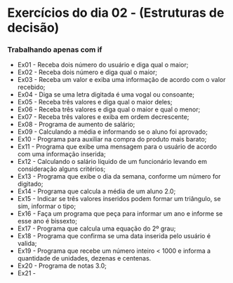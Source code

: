 # Exercícios do dia 02 - (Estruturas de decisão)
### Trabalhando apenas com if
- Ex01 - Receba dois número do usuário e diga qual o maior;
- Ex02 - Receba dois número e diga qual o maior;
- Ex03 - Receba um valor e exiba uma informação de acordo com o valor recebido;
- Ex04 - Diga se uma letra digitada é uma vogal ou consoante;
- Ex05 - Receba três valores e diga qual o maior deles;
- Ex06 - Receba três valores e diga qual o maior e qual o menor;
- Ex07 - Receba três valores e exiba em ordem decrescente;
- Ex08 - Programa de aumento de salário;
- Ex09 - Calculando a média e informando se o aluno foi aprovado;
- Ex10 - Programa para auxiliar na compra do produto mais barato;
- Ex11 - Programa que exibe uma mensagem para o usuário de acordo com uma informação inserida;
- Ex12 - Calculando o salário líquido de um funcionário levando em consideração alguns critérios;
- Ex13 - Programa que exibe o dia da semana, conforme um número for digitado;
- Ex14 - Programa que calcula a média de um aluno 2.0;
- Ex15 - Indicar se três valores inseridos podem formar um triângulo, se sim, informar o tipo;
- Ex16 - Faça um programa que peça para informar um ano e informe se esse ano é bissexto;
- Ex17 - Programa que calcula uma equação do 2º grau;
- Ex18 - Programa que confirma se uma data inserida pelo usuário é valida;
- Ex19 - Programa que recebe um número inteiro < 1000 e informa a quantidade de unidades, dezenas e centenas.
- Ex20 - Programa de notas 3.0;
- Ex21 - 